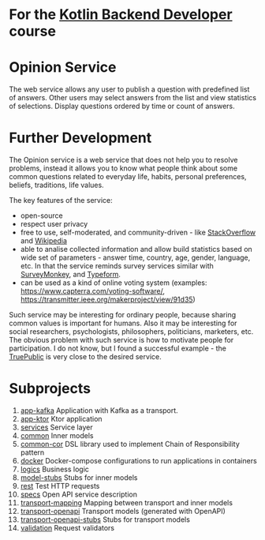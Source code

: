 # For the [Kotlin Backend Developer](https://otus.ru/lessons/kotlin/) course

# Opinion Service 

The web service allows any user to publish a question with predefined list of answers.
Other users may select answers from the list and view statistics of selections.
Display questions ordered by time or count of answers.

# Further Development

The Opinion service is a web service that does not help you to resolve problems,
instead it allows you to know what people think about some common questions
related to everyday life, habits, personal preferences, beliefs, traditions, life values.

The key features of the service:
- open-source
- respect user privacy
- free to use, self-moderated, and community-driven - like 
  [StackOverflow](https://stackoverflow.com/) and [Wikipedia](https://www.wikipedia.org/)
- able to analise collected information and allow build statistics based on
wide set of parameters - answer time, country, age, gender, language, etc.
In that the service reminds survey services similar with [SurveyMonkey](https://www.surveymonkey.com/),
and [Typeform](https://www.typeform.com/).  
- can be used as a kind of online voting system 
  (examples: https://www.capterra.com/voting-software/, https://transmitter.ieee.org/makerproject/view/91d35)

Such service may be interesting for ordinary people, because sharing common values is important for humans.
Also it may be interesting for social researchers, psychologists, philosophers, politicians, marketers, etc.
The obvious problem with such service is how to motivate people for participation.
I do not know, but I found a successful example - the [TruePublic](https://truepublic.com/) 
is very close to the desired service. 


# Subprojects

1. [app-kafka](app-kafka) Application with Kafka as a transport.
1. [app-ktor](app-ktor) Ktor application
1. [services](services) Service layer
1. [common](common) Inner models
1. [common-cor](common-cor) DSL library used to implement Chain of Responsibility pattern
1. [docker](docker) Docker-compose configurations to run applications in containers   
1. [logics](logics) Business logic
1. [model-stubs](model-stubs) Stubs for inner models
1. [rest](rest) Test HTTP requests
1. [specs](specs) Open API service description
1. [transport-mapping](transport-mapping) Mapping between transport and inner models
1. [transport-openapi](transport-openapi) Transport models (generated with OpenAPI)
1. [transport-openapi-stubs](transport-openapi-stubs) Stubs for transport models
1. [validation](validation) Request validators
